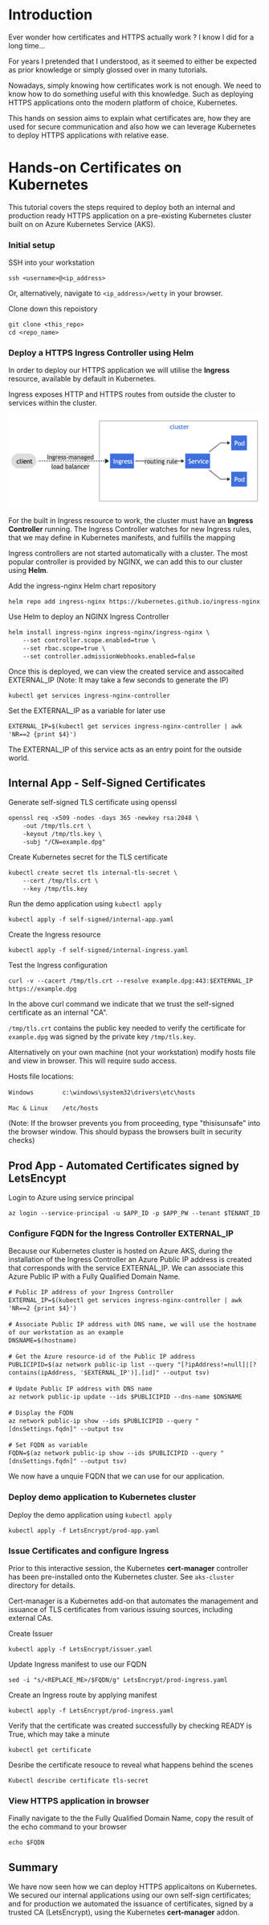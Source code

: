 # Introduction 
Ever wonder how certificates and HTTPS actually work ? I know I did for a long time...

For years I pretended that I understood, as it seemed to either be expected as prior knowledge or simply glossed over in many tutorials.

Nowadays, simply knowing how certificates work is not enough. We need to know how to do something useful with this knowledge. Such as deploying HTTPS applications onto the modern platform of choice, Kubernetes.

This hands on session aims to explain what certificates are, how they are used for secure communication and also how we can leverage Kubernetes to deploy HTTPS applications with relative ease. 

# Hands-on Certificates on Kubernetes
This tutorial covers the steps required to deploy both an internal and production ready HTTPS application on a pre-existing Kubernetes cluster built on on Azure Kubernetes Service (AKS).

### Initial setup
SSH into your workstation

    ssh <username>@<ip_address>

Or, alternatively, navigate to `<ip_address>/wetty` in your browser.

Clone down this repoistory

    git clone <this_repo>
    cd <repo_name>

### Deploy a HTTPS Ingress Controller using Helm
In order to deploy our HTTPS application we will utilise the **Ingress** resource, available by default in Kubernetes. 

Ingress exposes HTTP and HTTPS routes from outside the cluster to services within the cluster.

![alt text](assets/simple_ingress_k8s.png "Simple Ingress Example Kubernetes")

For the built in Ingress resource to work, the cluster must have an **Ingress Controller** running. The Ingress Controller watches for new Ingress rules, that we may define in Kubernetes manifests, and fulfills the mapping <!-- from Domain Names outside of the cluster to services running within the cluster. -->

Ingress controllers are not started automatically with a cluster. The most popular controller is provided by NGINX, we can add this to our cluster using **Helm**.

Add the ingress-nginx Helm chart repository
    
    helm repo add ingress-nginx https://kubernetes.github.io/ingress-nginx

Use Helm to deploy an NGINX Ingress Controller
    
    helm install ingress-nginx ingress-nginx/ingress-nginx \
        --set controller.scope.enabled=true \
        --set rbac.scope=true \
        --set controller.admissionWebhooks.enabled=false 

Once this is deployed, we can view the created service and assocaited EXTERNAL_IP (Note: It may take a few seconds to generate the IP)

    kubectl get services ingress-nginx-controller

Set the EXTERNAL_IP as a variable for later use

    EXTERNAL_IP=$(kubectl get services ingress-nginx-controller | awk 'NR==2 {print $4}')

The EXTERNAL_IP of this service acts as an entry point for the outside world.

## Internal App - Self-Signed Certificates 

Generate self-signed TLS certificate using openssl 

    openssl req -x509 -nodes -days 365 -newkey rsa:2048 \
        -out /tmp/tls.crt \
        -keyout /tmp/tls.key \
        -subj "/CN=example.dpg"

Create Kubernetes secret for the TLS certificate

    kubectl create secret tls internal-tls-secret \
        --cert /tmp/tls.crt \
        --key /tmp/tls.key

Run the demo application using `kubectl apply`

    kubectl apply -f self-signed/internal-app.yaml

Create the Ingress resource

    kubectl apply -f self-signed/internal-ingress.yaml

Test the Ingress configuration

    curl -v --cacert /tmp/tls.crt --resolve example.dpg:443:$EXTERNAL_IP https://example.dpg 

In the above curl command we indicate that we trust the self-signed certificate as an internal "CA". 

`/tmp/tls.crt` contains the public key needed to verify the certificate for `example.dpg` was signed by the private key `/tmp/tls.key`.


Alternatively on your own machine (not your workstation) modify hosts file and view in browser. This will require sudo access.

Hosts file locations:

`Windows        c:\windows\system32\drivers\etc\hosts`

`Mac & Linux    /etc/hosts`
 

(Note: If the browser prevents you from proceeding, type "thisisunsafe" into the browser window. This should bypass the browsers built in security checks)


## Prod App - Automated Certificates signed by LetsEncypt

Login to Azure using service principal 

    az login --service-principal -u $APP_ID -p $APP_PW --tenant $TENANT_ID

### Configure FQDN for the Ingress Controller EXTERNAL_IP

Because our Kubernetes cluster is hosted on Azure AKS, during the installation of the Ingress Controller an Azure Public IP address is created that corresponds with the service EXTERNAL_IP. We can associate this Azure Public IP with a Fully Qualified Domain Name.

    # Public IP address of your Ingress Controller
    EXTERNAL_IP=$(kubectl get services ingress-nginx-controller | awk 'NR==2 {print $4}')

    # Associate Public IP address with DNS name, we will use the hostname of our workstation as an example
    DNSNAME=$(hostname)

    # Get the Azure resource-id of the Public IP address
    PUBLICIPID=$(az network public-ip list --query "[?ipAddress!=null]|[?contains(ipAddress, '$EXTERNAL_IP')].[id]" --output tsv)

    # Update Public IP address with DNS name
    az network public-ip update --ids $PUBLICIPID --dns-name $DNSNAME

    # Display the FQDN
    az network public-ip show --ids $PUBLICIPID --query "[dnsSettings.fqdn]" --output tsv

    # Set FQDN as variable
    FQDN=$(az network public-ip show --ids $PUBLICIPID --query "[dnsSettings.fqdn]" --output tsv)

We now have a unquie FQDN that we can use for our application.

### Deploy demo application to Kubernetes cluster
Deploy the demo application using `kubectl apply`

    kubectl apply -f LetsEncrypt/prod-app.yaml

### Issue Certificates and configure Ingress
Prior to this interactive session, the Kubernetes **cert-manager** controller has been pre-installed onto the Kubernetes cluster. See `aks-cluster` directory for details.

Cert-manager is a Kubernetes add-on that automates the management and issuance of TLS certificates from various issuing sources, including external CAs.

Create Issuer

    kubectl apply -f LetsEncrypt/issuer.yaml

Update Ingress manifest to use our FQDN

    sed -i "s/<REPLACE_ME>/$FQDN/g" LetsEncrypt/prod-ingress.yaml

Create an Ingress route by applying manifest 

    kubectl apply -f LetsEncrypt/prod-ingress.yaml 

Verify that the certificate was created successfully by checking READY is True, which may take a minute

    kubectl get certificate

Desribe the certificate resouce to reveal what happens behind the scenes

    Kubectl describe certificate tls-secret

### View HTTPS application in browser
Finally navigate to the the Fully Qualified Domain Name, copy the result of the echo command to your browser

    echo $FQDN 

## Summary
We have now seen how we can deploy HTTPS applicaitons on Kubernetes. We secured our internal applications using our own self-sign certificates; and for production we automated the issuance of certificates, signed by a trusted CA (LetsEncrypt), using the Kubernetes **cert-manager** addon.